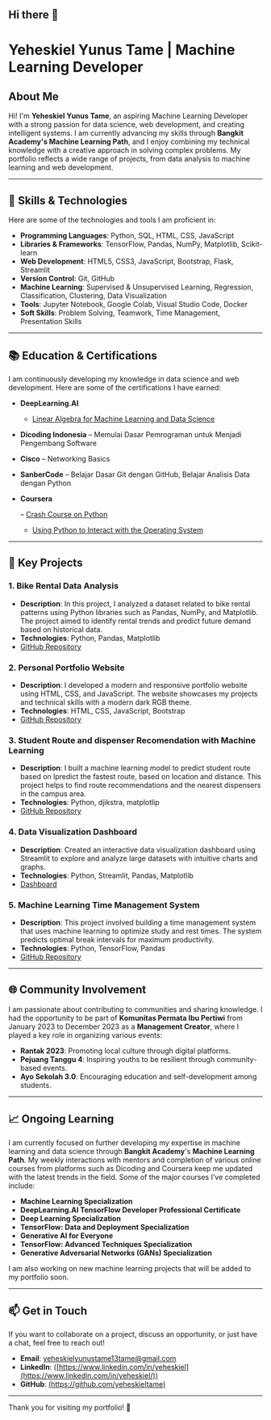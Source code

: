 ## Hi there 👋

# Yeheskiel Yunus Tame | Machine Learning Developer

## About Me
Hi! I'm **Yeheskiel Yunus Tame**, an aspiring Machine Learning Developer with a strong passion for data science, web development, and creating intelligent systems. I am currently advancing my skills through **Bangkit Academy's Machine Learning Path**, and I enjoy combining my technical knowledge with a creative approach in solving complex problems. My portfolio reflects a wide range of projects, from data analysis to machine learning and web development.

---

## 🚀 Skills & Technologies

Here are some of the technologies and tools I am proficient in:

- **Programming Languages**: Python, SQL, HTML, CSS, JavaScript
- **Libraries & Frameworks**: TensorFlow, Pandas, NumPy, Matplotlib, Scikit-learn
- **Web Development**: HTML5, CSS3, JavaScript, Bootstrap, Flask, Streamlit
- **Version Control**: Git, GitHub
- **Machine Learning**: Supervised & Unsupervised Learning, Regression, Classification, Clustering, Data Visualization
- **Tools**: Jupyter Notebook, Google Colab, Visual Studio Code, Docker
- **Soft Skills**: Problem Solving, Teamwork, Time Management, Presentation Skills

---

## 📚 Education & Certifications

I am continuously developing my knowledge in data science and web development. Here are some of the certifications I have earned:

- **DeepLearning.AI**
  - [Linear Algebra for Machine Learning and Data Science](https://www.coursera.org/account/accomplishments/verify/X1AKSP4V28QN)
- **Dicoding Indonesia** – Memulai Dasar Pemrograman untuk Menjadi Pengembang Software
- **Cisco** – Networking Basics
- **SanberCode** – Belajar Dasar Git dengan GitHub, Belajar Analisis Data dengan Python
- **Coursera**
  
  – [Crash Course on Python](https://www.coursera.org/account/accomplishments/verify/S6KHEU5OCWWS)
  
  - [Using Python to Interact with the Operating System](https://www.coursera.org/account/accomplishments/verify/5D7M81TJ3QZ2)

---

## 🎯 Key Projects

### 1. **Bike Rental Data Analysis**
   - **Description**: In this project, I analyzed a dataset related to bike rental patterns using Python libraries such as Pandas, NumPy, and Matplotlib. The project aimed to identify rental trends and predict future demand based on historical data.
   - **Technologies**: Python, Pandas, Matplotlib
   - [GitHub Repository](https://github.com/yeheskieltame/Project-Data-Analist.git)

### 2. **Personal Portfolio Website**
   - **Description**: I developed a modern and responsive portfolio website using HTML, CSS, and JavaScript. The website showcases my projects and technical skills with a modern dark RGB theme.
   - **Technologies**: HTML, CSS, JavaScript, Bootstrap
   - [GitHub Repository](https://github.com/username/portfolio-website)

### 3. **Student Route and dispenser Recomendation with Machine Learning**
   - **Description**: I built a machine learning model to predict student route based on lpredict the fastest route, based on location and distance. This project helps to find route recommendations and the nearest dispensers in the campus area.
   - **Technologies**: Python, djikstra, matplotlip
   - [GitHub Repository](https://github.com/yeheskieltame/rekomendasi_dispenser.git)

### 4. **Data Visualization Dashboard**
   - **Description**: Created an interactive data visualization dashboard using Streamlit to explore and analyze large datasets with intuitive charts and graphs.
   - **Technologies**: Python, Streamlit, Pandas, Matplotlib
   - [Dashboard](https://zsoeyhh3bvdl7bwvenk5ma.streamlit.app/)

### 5. **Machine Learning Time Management System**
   - **Description**: This project involved building a time management system that uses machine learning to optimize study and rest times. The system predicts optimal break intervals for maximum productivity.
   - **Technologies**: Python, TensorFlow, Pandas
   - [GitHub Repository](https://github.com/username/time-management-ml)

---

## 🌐 Community Involvement

I am passionate about contributing to communities and sharing knowledge. I had the opportunity to be part of **Komunitas Permata Ibu Pertiwi** from January 2023 to December 2023 as a **Management Creator**, where I played a key role in organizing various events:

- **Rantak 2023**: Promoting local culture through digital platforms.
- **Pejuang Tanggu 4**: Inspiring youths to be resilient through community-based events.
- **Ayo Sekolah 3.0**: Encouraging education and self-development among students.

---

## 📈 Ongoing Learning

I am currently focused on further developing my expertise in machine learning and data science through **Bangkit Academy**'s **Machine Learning Path**. My weekly interactions with mentors and completion of various online courses from platforms such as Dicoding and Coursera keep me updated with the latest trends in the field. Some of the major courses I’ve completed include:

- **Machine Learning Specialization**
- **DeepLearning.AI TensorFlow Developer Professional Certificate**
- **Deep Learning Specialization**
- **TensorFlow: Data and Deployment Specialization**
- **Generative AI for Everyone**
- **TensorFlow: Advanced Techniques Specialization**
- **Generative Adversarial Networks (GANs) Specialization**

I am also working on new machine learning projects that will be added to my portfolio soon.

---

## 📫 Get in Touch

If you want to collaborate on a project, discuss an opportunity, or just have a chat, feel free to reach out!

- **Email**: yeheskielyunustame13tame@gmail.com
- **LinkedIn**: ([https://www.linkedin.com/in/yeheskiel](https://www.linkedin.com/in/yeheskiel/))
- **GitHub**: [(https://github.com/yeheskieltame)](https://github.com/yeheskieltame)

---

Thank you for visiting my portfolio! 🚀


